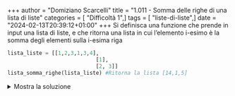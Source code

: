 +++
author = "Domiziano Scarcelli"
title = "1.011 - Somma delle righe di una lista di liste"
categories = [ "Difficoltà 1",]
tags = [ "liste-di-liste",]
date = "2024-02-13T20:39:12+01:00"
+++
Si definisca una funzione che prende in input una lista di liste, e che ritorna una lista in cui l’elemento i-esimo è la somma degli elementi sulla i-esima riga

```python
lista_liste = [[1,2,3,1,3,4],
							[1],
							[2, 3]]
lista_somma_righe(lista_liste) #Ritorna la lista [14,1,5]
```

<details>
<summary>Mostra la soluzione</summary>

```python
# Soluzione: Alessio Lucciola
def lista_somma_righe(lista_liste):
    somma_finale = []
    for riga in lista_liste:
        somma_finale.append(sum(riga))
    return somma_finale
```

</details>
